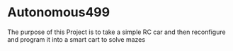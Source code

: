 # Autonomous499
The purpose of this Project is to take a simple RC car and then reconfigure and program it into a smart cart to solve mazes
